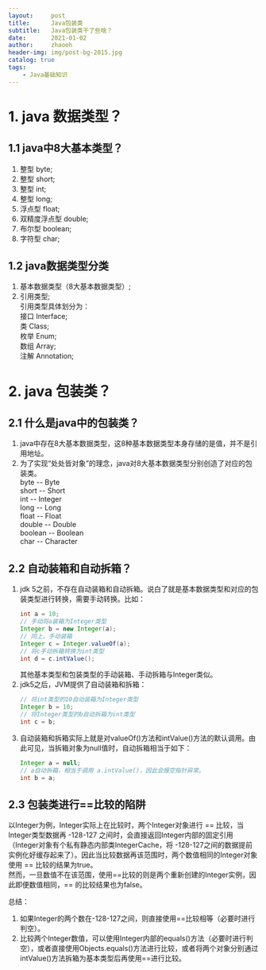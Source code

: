 ```yaml
---
layout:     post
title:      Java包装类
subtitle:   Java包装类干了些啥？
date:       2021-01-02
author:     zhaoeh
header-img: img/post-bg-2015.jpg
catalog: true
tags:
    - Java基础知识
---
```


# 1. java 数据类型？
## 1.1 java中8大基本类型？
1.  整型 byte;
2.  整型 short;
3.  整型 int;
4.  整型 long;
5.  浮点型 float;
6.  双精度浮点型 double;
7.  布尔型 boolean;
8.  字符型 char;

## 1.2 java数据类型分类
1. 基本数据类型（8大基本数据类型）;
2. 引用类型;  
    引用类型具体划分为：  
    接口 Interface;  
    类 Class;  
    枚举 Enum;  
    数组 Array;  
    注解 Annotation;  
    
# 2. java 包装类？
## 2.1 什么是java中的包装类？
1.  java中存在8大基本数据类型，这8种基本数据类型本身存储的是值，并不是引用地址。
2.  为了实现“处处皆对象”的理念，java对8大基本数据类型分别创造了对应的包装类。    
    byte -- Byte    
    short -- Short  
    int -- Integer  
    long -- Long    
    float -- Float  
    double -- Double    
    boolean -- Boolean  
    char -- Character   
    
## 2.2 自动装箱和自动拆箱？
1.  jdk 5之前，不存在自动装箱和自动拆箱。说白了就是基本数据类型和对应的包装类型进行转换，需要手动转换。比如：  
    ```java
    int a = 10;
    // 手动将a装箱为Integer类型
    Integer b = new Integer(a); 
    // 同上，手动装箱
    Integer c = Integer.valueOf(a);
    // 将c手动拆箱转换为int类型
    int d = c.intValue(); 
    ```
    其他基本类型和包装类型的手动装箱、手动拆箱与Integer类似。  
2.  jdk5之后，JVM提供了自动装箱和拆箱：
    ```java
    // 将int类型的10自动装箱为Integer类型
    Integer b = 10; 
    // 将Integer类型的b自动拆箱为int类型
    int c = b; 
    ```
3.  自动装箱和拆箱实际上就是对valueOf()方法和intValue()方法的默认调用。由此可见，当拆箱对象为null值时，自动拆箱相当于如下：  
    ```java
    Integer a = null;
    // a自动拆箱，相当于调用 a.intValue()，因此会报空指针异常。
    int b = a; 
    ```
    
## 2.3 包装类进行==比较的陷阱
以Integer为例，Integer实际上在比较时，两个Integer对象进行 == 比较，当Integer类型数据再 -128-127 之间时，会直接返回Integer内部的固定引用（Integer对象有个私有静态内部类IntegerCache，将 -128-127之间的数据提前实例化好缓存起来了）。因此当比较数据再该范围时，两个数值相同的Integer对象使用 == 比较的结果为true。  
然而，一旦数值不在该范围，使用==比较的则是两个重新创建的Integer实例，因此即便数值相同，== 的比较结果也为false。

总结：
1.  如果Integer的两个数在-128-127之间，则直接使用==比较相等（必要时进行判空）。
2.  比较两个Integer数值，可以使用Integer内部的equals()方法（必要时进行判空），或者直接使用Objects.equals()方法进行比较，或者将两个对象分别通过intValue()方法拆箱为基本类型后再使用==进行比较。


 



